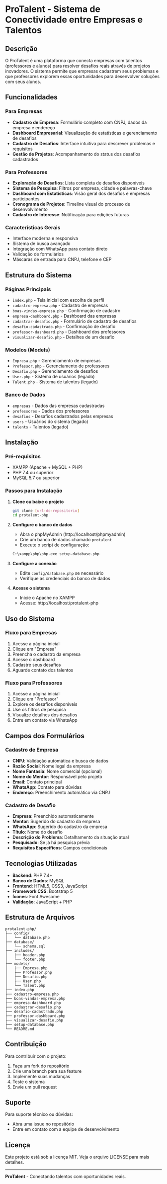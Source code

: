 # ProTalent - Sistema de Conectividade entre Empresas e Talentos

## Descrição

O ProTalent é uma plataforma que conecta empresas com talentos (professores e alunos) para resolver desafios reais através de projetos inovadores. O sistema permite que empresas cadastrem seus problemas e que professores explorem essas oportunidades para desenvolver soluções com seus alunos.

## Funcionalidades

### Para Empresas
- **Cadastro de Empresa**: Formulário completo com CNPJ, dados da empresa e endereço
- **Dashboard Empresarial**: Visualização de estatísticas e gerenciamento de desafios
- **Cadastro de Desafios**: Interface intuitiva para descrever problemas e requisitos
- **Gestão de Projetos**: Acompanhamento do status dos desafios cadastrados

### Para Professores
- **Exploração de Desafios**: Lista completa de desafios disponíveis
- **Sistema de Pesquisa**: Filtros por empresa, cidade e palavras-chave
- **Dashboard com Estatísticas**: Visão geral dos desafios e empresas participantes
- **Cronograma de Projetos**: Timeline visual do processo de desenvolvimento
- **Cadastro de Interesse**: Notificação para edições futuras

### Características Gerais
- Interface moderna e responsiva
- Sistema de busca avançado
- Integração com WhatsApp para contato direto
- Validação de formulários
- Máscaras de entrada para CNPJ, telefone e CEP

## Estrutura do Sistema

### Páginas Principais
- `index.php` - Tela inicial com escolha de perfil
- `cadastro-empresa.php` - Cadastro de empresas
- `boas-vindas-empresa.php` - Confirmação de cadastro
- `empresa-dashboard.php` - Dashboard das empresas
- `cadastrar-desafio.php` - Formulário de cadastro de desafios
- `desafio-cadastrado.php` - Confirmação de desafio
- `professor-dashboard.php` - Dashboard dos professores
- `visualizar-desafio.php` - Detalhes de um desafio

### Modelos (Models)
- `Empresa.php` - Gerenciamento de empresas
- `Professor.php` - Gerenciamento de professores
- `Desafio.php` - Gerenciamento de desafios
- `User.php` - Sistema de usuários (legado)
- `Talent.php` - Sistema de talentos (legado)

### Banco de Dados
- `empresas` - Dados das empresas cadastradas
- `professores` - Dados dos professores
- `desafios` - Desafios cadastrados pelas empresas
- `users` - Usuários do sistema (legado)
- `talents` - Talentos (legado)

## Instalação

### Pré-requisitos
- XAMPP (Apache + MySQL + PHP)
- PHP 7.4 ou superior
- MySQL 5.7 ou superior

### Passos para Instalação

1. **Clone ou baixe o projeto**
   ```bash
   git clone [url-do-repositorio]
   cd protalent-php
   ```

2. **Configure o banco de dados**
   - Abra o phpMyAdmin (http://localhost/phpmyadmin)
   - Crie um banco de dados chamado `protalent`
   - Execute o script de configuração:
   ```bash
   C:\xampp\php\php.exe setup-database.php
   ```

3. **Configure a conexão**
   - Edite `config/database.php` se necessário
   - Verifique as credenciais do banco de dados

4. **Acesse o sistema**
   - Inicie o Apache no XAMPP
   - Acesse: http://localhost/protalent-php

## Uso do Sistema

### Fluxo para Empresas
1. Acesse a página inicial
2. Clique em "Empresa"
3. Preencha o cadastro da empresa
4. Acesse o dashboard
5. Cadastre seus desafios
6. Aguarde contato dos talentos

### Fluxo para Professores
1. Acesse a página inicial
2. Clique em "Professor"
3. Explore os desafios disponíveis
4. Use os filtros de pesquisa
5. Visualize detalhes dos desafios
6. Entre em contato via WhatsApp

## Campos dos Formulários

### Cadastro de Empresa
- **CNPJ**: Validação automática e busca de dados
- **Razão Social**: Nome legal da empresa
- **Nome Fantasia**: Nome comercial (opcional)
- **Nome do Mentor**: Responsável pelo projeto
- **Email**: Contato principal
- **WhatsApp**: Contato para dúvidas
- **Endereço**: Preenchimento automático via CNPJ

### Cadastro de Desafio
- **Empresa**: Preenchido automaticamente
- **Mentor**: Sugerido do cadastro da empresa
- **WhatsApp**: Sugerido do cadastro da empresa
- **Título**: Nome do desafio
- **Descrição do Problema**: Detalhamento da situação atual
- **Pesquisado**: Se já há pesquisa prévia
- **Requisitos Específicos**: Campos condicionais

## Tecnologias Utilizadas

- **Backend**: PHP 7.4+
- **Banco de Dados**: MySQL
- **Frontend**: HTML5, CSS3, JavaScript
- **Framework CSS**: Bootstrap 5
- **Ícones**: Font Awesome
- **Validação**: JavaScript + PHP

## Estrutura de Arquivos

```
protalent-php/
├── config/
│   └── database.php
├── database/
│   └── schema.sql
├── includes/
│   ├── header.php
│   └── footer.php
├── models/
│   ├── Empresa.php
│   ├── Professor.php
│   ├── Desafio.php
│   ├── User.php
│   └── Talent.php
├── index.php
├── cadastro-empresa.php
├── boas-vindas-empresa.php
├── empresa-dashboard.php
├── cadastrar-desafio.php
├── desafio-cadastrado.php
├── professor-dashboard.php
├── visualizar-desafio.php
├── setup-database.php
└── README.md
```

## Contribuição

Para contribuir com o projeto:

1. Faça um fork do repositório
2. Crie uma branch para sua feature
3. Implemente suas mudanças
4. Teste o sistema
5. Envie um pull request

## Suporte

Para suporte técnico ou dúvidas:
- Abra uma issue no repositório
- Entre em contato com a equipe de desenvolvimento

## Licença

Este projeto está sob a licença MIT. Veja o arquivo LICENSE para mais detalhes.

---

**ProTalent** - Conectando talentos com oportunidades reais.